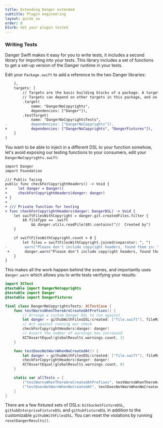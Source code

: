 ```yaml
---
title: Extending Danger extended
subtitle: Plugin engineering
layout: guide_sw
order: 0
blurb: Get your plugin tested
---
```


### Writing Tests

Danger Swift makes it easy for you to write tests, it includes a second library for importing into your tests. This
library includes a set of functions to get a set-up version of the Danger runtime in your tests.

Edit your `Package.swift` to add a reference to the two Danger libraries:

```diff
    ],
    targets: [
        // Targets are the basic building blocks of a package. A target can define a module or a test suite.
        // Targets can depend on other targets in this package, and on products in packages which this package depends on.
        .target(
            name: "DangerNoCopyrights",
            dependencies: ["Danger"]),
        .testTarget(
            name: "DangerNoCopyrightsTests",
-           dependencies: ["DangerNoCopyrights"]),
+           dependencies: ["DangerNoCopyrights", "DangerFixtures"]),
    ]
)
```

You want to be able to inject in a different DSL to your function somehow, let's avoid exposing our testing functions to
your consumers, edit your `DangerNoCopyrights.swift`:

```diff
import Danger
import Foundation

/// Public facing
public func checkForCopyrightHeaders() -> Void {
+     let danger = Danger()
+     checkForCopyrightHeaders(danger: danger)
+ }
+
+ /// Private function for testing
+ func checkForCopyrightHeaders(danger: DangerDSL) -> Void {
    let swiftFilesWithCopyright = danger.git.createdFiles.filter {
        $0.fileType == .swift
            && danger.utils.readFile($0).contains("//  Created by")
    }

    if swiftFilesWithCopyright.count > 0 {
        let files = swiftFilesWithCopyright.joined(separator: ", ")
-        warn("Please don't include copyright headers, found them in: \(files)")
 +       danger.warn("Please don't include copyright headers, found them in: \(files)")
    }
}
```

This makes all the work happen behind the scenes, and importantly uses `danger.warn` which allows you to write tests
verifying your results:

```swift
import XCTest
@testable import DangerNoCopyrights
@testable import Danger
@testable import DangerFixtures

final class DangerNoCopyrightsTests: XCTestCase {
    func testWarnsWhenThereAreCreatedAtPrefixes() {
        // Arrange a custom Danger DSL to run against
        let danger = githubWithFilesDSL(created: ["file.swift"], fileMap: ["file.swift": "//  Created by Orta"])
        // Act against running our check
        checkForCopyrightHeaders(danger: danger)
        // Assert the number of warnings has increased
        XCTAssertEqual(globalResults.warnings.count, 1)
    }

    func testDoesNotWarnWhenNoCreatedAt() {
        let danger = githubWithFilesDSL(created: ["file.swift"], fileMap: ["file.swift": "{}"])
        checkForCopyrightHeaders(danger: danger)
        XCTAssertEqual(globalResults.warnings.count, 0)
    }

    static var allTests = [
        ("testWarnsWhenThereAreCreatedAtPrefixes", testWarnsWhenThereAreCreatedAtPrefixes),
        ("testDoesNotWarnWhenNoCreatedAt", testDoesNotWarnWhenNoCreatedAt)
    ]
}
```

There are a few fixtured sets of DSLs: `bitbucketFixtureDSL`, `githubEnterpriseFixtureDSL` and `githubFixtureDSL` in
addition to the customizable `githubWithFilesDSL`. You can reset the violations by running `resetDangerResults()`.
